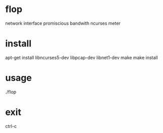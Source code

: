 # flop
network interface promiscious bandwith ncurses meter

# install
apt-get install libncurses5-dev libpcap-dev libnet1-dev
make
make install

# usage
./flop

# exit
ctrl-c
